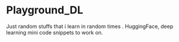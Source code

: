 # Playground_DL
Just random stuffs that i learn in random times .
HuggingFace, deep learning mini code snippets to work on.
